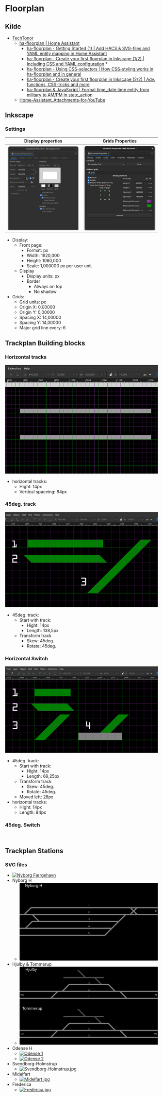 # Floorplan

## Kilde

* [TechTonor](https://www.youtube.com/@TechTonor)
  * [ha-floorplan | Home Assistant](https://www.youtube.com/playlist?list=PL5xKVw-BInX1phV-Tnjznwd2YG5mEOvWL)
    * [ha-floorplan - Getting Started (1) | Add HACS & SVG-files and YAML entity mapping in Home Assistant](https://youtu.be/5ue9J4WG2a8?list=PL5xKVw-BInX1phV-Tnjznwd2YG5mEOvWL)
    * [ha-floorplan - Create your first floorplan in Inkscape (1/2) | Including CSS and YAML configuration](https://youtu.be/f_3KAPc53hQ?list=PL5xKVw-BInX1phV-Tnjznwd2YG5mEOvWL)
      * 
    * [ha-floorplan - Using CSS-selectors | How CSS-styling works in ha-floorplan and in general](https://youtu.be/oqO4Vx6U1Mo?list=PL5xKVw-BInX1phV-Tnjznwd2YG5mEOvWL)
    * [ha-floorplan - Create your first floorplan in Inkscape (2/2) | Adv. functions, CSS-tricks and more](https://youtu.be/AmAna4McGs4?list=PL5xKVw-BInX1phV-Tnjznwd2YG5mEOvWL)
    * [ha-floorplan & JavaScript | Format time_date.time entity from military to AM/PM in state_action](https://youtu.be/GHcgwW-OOo8?list=PL5xKVw-BInX1phV-Tnjznwd2YG5mEOvWL)
  * [Home-Assistant_Attachments-for-YouTube](https://github.com/exetico/Home-Assistant_Attachments-for-YouTube/tree/main)
## Inkscape

### Settings

|Display properties|Grids Properties|
|:---:|:---:|
|![Display.png](./Images/DisplayProperties.png)|![Grids.png](./Images/Gridsproperties.png)|

* Display:
  * Front page:
    * Format: px
    * Width: 1920,000
    * Height: 1080,000
    * Scale: 1,000000 px per user unit
  * Display
    * Display units: px
    * Border
      * Always on top
      * No shadow
* Grids:
  * Grid units: px
  * Origin X: 0,00000
  * Origin Y: 0,00000
  * Spacing X: 14,00000
  * Spacing Y: 14,00000
  * Major grid line every: 6

## Trackplan Building blocks

### Horizontal tracks

![HorizontalTracks.png](./Images/HorizontalTracks.png)

* horizontal tracks:
  * Hight: 14px
  * Vertical spaceing: 84px

### 45deg. track

![45degTrack.png](./Images/45degTrackc.png)

* 45deg. track:
  * Start with track:
    * Hight: 14px
    * Length: 138,5px
  * Transform track
    * Skew: 45deg.
    * Rotate: 45deg.

### Horizontal Switch

![HorizontalSwitch.png](./Images/HorizontalSwitch.png)

* 45deg. track:
  * Start with track:
    * Hight: 14px
    * Length: 69,25px
  * Transform track
    * Skew: 45deg.
    * Rotate: 45deg.
  * Moved left: 28px
* horizontal tracks:
  * Hight: 14px
  * Length: 84px

### 45deg. Switch

![]()

## Trackplan Stations

### SVG files

* [![Nyborg Færgehavn]()]()
* Nyborg H
  * [![Nyborg H](./Nyborg-H.svg)](./Nyborg-H.svg)
* Hjulby & Tommerup
  * [![Hjulby & Tommerup](./Hjulby.svg)](./Hjulby.svg)
* Odense H
  * [![Odense 1]()]()
  * [![Odense 2]()]()
* Svendborg-Holmstrup
  * [![Svendborg-Holmstrup.jpg]()]()
* Midelfart
  * [![Midelfart.jpg]()]()
* Frederica
  * [![Frederica.jpg]()]()